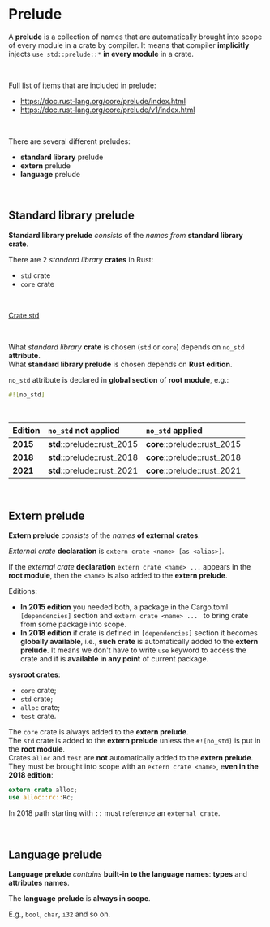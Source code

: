 # Prelude
A **prelude** is a collection of names that are automatically brought into scope of every module in a crate by compiler. It means that compiler **implicitly** injects `use std::prelude::*` **in every module** in a crate.

<br>

Full list of items that are included in prelude:
- https://doc.rust-lang.org/core/prelude/index.html
- https://doc.rust-lang.org/core/prelude/v1/index.html

<br>

There are several different preludes:
- **standard library** prelude
- **extern** prelude
- **language** prelude

<br>

## Standard library prelude
**Standard library prelude** *consists* of the *names from* **standard library crate**.<br>

There are 2 *standard library* **crates** in Rust: 
- `std` crate
- `core` crate

<br>

[Crate std](https://doc.rust-lang.org/std/index.html)

<br>

What *standard library* **crate** is chosen (`std` or `core`) depends on `no_std` **attribute**.<br>
What **standard library prelude** is chosen depends on **Rust edition**.<br>

`no_std` attribute is declared in **global section** of **root module**, e.g.:
```Rust
#![no_std]
```

<br>

|**Edition**|`no_std` **not** applied|`no_std` applied|
|:------|:-----------------|:-------------|
|**2015**|**std**::prelude::rust_2015|**core**::prelude::rust_2015|
|**2018**|**std**::prelude::rust_2018|**core**::prelude::rust_2018|
|**2021**|**std**::prelude::rust_2021|**core**::prelude::rust_2021|

<br>

## Extern prelude
**Extern prelude** *consists* of the *names* **of external crates**.<br>

*External crate* **declaration** is `extern crate <name> [as <alias>]`.<br>

If the *external crate* **declaration** `extern crate <name> ...` appears in the **root module**, then the `<name>` is also added to the **extern prelude**.<br>

Editions:
- **In 2015 edition** you needed both, a package in the Cargo.toml `[dependencies]` section and `extern crate <name> ... ` to bring crate from some package into scope.
- **In 2018 edition** if crate is defined in `[dependencies]` section it becomes **globally available**, i.e., **such crate** is automatically added to the **extern prelude**. It means we don't have to write `use` keyword to access the crate and it is **available in any point** of current package.

**sysroot crates**: 
- `core` crate;
- `std` crate;
- `alloc` crate;
- `test` crate.

The `core` crate is always added to the **extern prelude**.<br>
The `std` crate is added to the **extern prelude** unless the `#![no_std]` is put in the **root module**.<br>
Crates `alloc` and `test` are **not** automatically added to the **extern prelude**. They must be brought into scope with an `extern crate <name>`, e**ven in the 2018 edition**:

```Rust
extern crate alloc;
use alloc::rc::Rc;
```

In 2018 path starting with `::` must reference an `external crate`.

<br>

## Language prelude
**Language prelude** *contains* **built-in to the language names**: **types** and **attributes** **names**.<br>

The **language prelude** is **always in scope**.<br>

E.g., `bool`, `char`, `i32` and so on.
